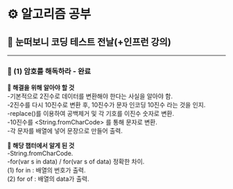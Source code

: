 # ⚙ 알고리즘 공부

## 🥽 눈떠보니 코딩 테스트 전날(+인프런 강의)

---

### 📌 (1) 암호를 해독하라 - 완료

<b> 📒 해결을 위해 알아야 할 것 </b>  
-기본적으로 2진수로 데이터를 변환해야 한다는 사실을 알아야 함.  
-2진수를 다시 10진수로 변환 후, 10진수가 문자 인코딩 10진수 라는 것을 인지.  
-replace()를 이용하여 공백제거 및 각 기호를 이진수 숫자로 변환.  
-10진수를 <String.fromCharCode> 를 통해 문자로 변환.  
-각 문자를 배열에 넣어 문장으로 만들어 출력.

<b> 📒 해당 챕터에서 알게 된 것 </b>  
-String.fromCharCode.  
-for(var s in data) / for(var s of data) 정확한 차이.  
(1) for in : 배열의 번호가 출력.  
(2) for of : 배열의 data가 출력.
